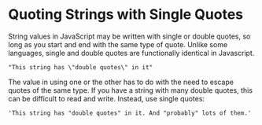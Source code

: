 # Quoting Strings with Single Quotes
String values in JavaScript may be written with single or double quotes, so long as you start and end with the same type of quote. Unlike some languages, single and double quotes are functionally identical in Javascript.

`"This string has \"double quotes\" in it"`

The value in using one or the other has to do with the need to escape quotes of the same type. If you have a string with many double quotes, this can be difficult to read and write. Instead, use single quotes:

`'This string has "double quotes" in it. And "probably" lots of them.'`
